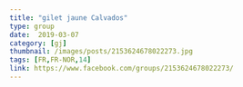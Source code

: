 ```yaml
---
title: "gilet jaune Calvados"
type: group
date:  2019-03-07
category: [gj]
thumbnail: /images/posts/2153624678022273.jpg
tags: [FR,FR-NOR,14]
link: https://www.facebook.com/groups/2153624678022273/
---
```

